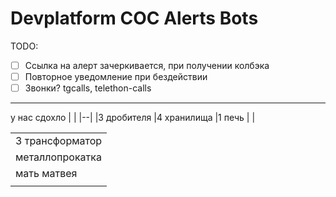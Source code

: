# Devplatform COC Alerts Bots
TODO:
- [ ]  Ссылка на алерт зачеркивается, при получении колбэка
- [ ]  Повторное уведомление при бездействии
- [ ]  Звонки? tgcalls, telethon-calls

---

у нас сдохло
|  |
|--|
|3 дробителя
|4 хранилища
|1 печь
|  |

| |
|--|
| 3 трансформатор
| металлопрокатка
| мать матвея
| |
